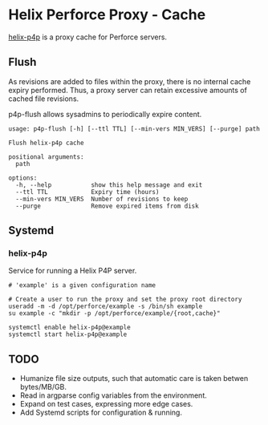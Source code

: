 # Helix Perforce Proxy - Cache 

[helix-p4p](https://www.perforce.com/manuals/p4dist/Content/P4Dist/chapter.proxy.html) is a proxy cache for Perforce servers.

## Flush

As revisions are added to files within the proxy, there is no internal cache expiry performed.
Thus, a proxy server can retain excessive amounts of cached file revisions.

p4p-flush allows sysadmins to periodically expire content.


```
usage: p4p-flush [-h] [--ttl TTL] [--min-vers MIN_VERS] [--purge] path

Flush helix-p4p cache

positional arguments:
  path

options:
  -h, --help           show this help message and exit
  --ttl TTL            Expiry time (hours)
  --min-vers MIN_VERS  Number of revisions to keep
  --purge              Remove expired items from disk
```

## Systemd

### helix-p4p

Service for running a Helix P4P server.

```
# 'example' is a given configuration name

# Create a user to run the proxy and set the proxy root directory
useradd -m -d /opt/perforce/example -s /bin/sh example
su example -c "mkdir -p /opt/perforce/example/{root,cache}"

systemctl enable helix-p4p@example
systemctl start helix-p4p@example
```




## TODO

- Humanize file size outputs, such that automatic care is taken betwen bytes/MB/GB.
- Read in argparse config variables from the environment.
- Expand on test cases, expressing more edge cases.
- Add Systemd scripts for configuration & running.
